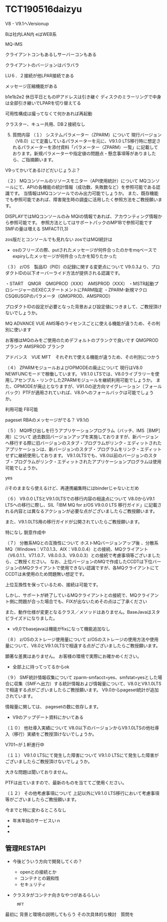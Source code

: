 # TCT190516daizyu

V8 - V9.1へVersionup


Bは社内LAN内
eはWEB系

MQ-IMS

クライアントコンもあるしサーバーコンもある

クライアントのバージョンはバラバラ

LU６．２接続が他LPAR接続である

メッセージ圧縮機能がある

b1e1b2e2
休日平日とものIPアドレスは引き継ぐ
ディスクのミラーリングで中身は全部引き継いでLPARを切り替えてる


可用性構成は撮ってなくて何かあれば再起動


クラスター、キュー共用、DB２接続なし


5.	質問内容
（１）	システムパラメーター（ZPARM）について
現行バージョン（V8.0）にて定義しているパラメーターを元に、V9.1.0 LTS移行時に想定されるパラメーターを添付資料「パラメーター（ZPARM）一覧」に記載しております。新規パラメーターや指定値の問題点・懸念事項等がありましたら、ご指摘願います。

V9ってかいてあるけどだいじょうぶ？

（２）	MQコンソールのリソースモニター（API使用統計）について
MQコンソールにて、APIの各機能の統計情報（成功数、失敗数など）を参照可能である認識です。
	当情報はMQコンソールでのみ出力可能でしょうか。
また、既存機能でも参照可能であれば、障害発生時の調査に活用したく参照方法をご教授願います。

DISPLAYではMQコンソールのみ
MQIの情報であれば、アカウンティング情報から参照可能です。
参照方法としてはサポートパックのMP1Bで参照可能です
SMFの量は増える
SMFACT(1,3)


zos版だとコンソールでも見れない
zosではMQI統計は
- osのフリーズの際、putされたメッセージが何件合ったのかをmqベースでexpiryしたメッセージが何件合ったかを知りたかった

（３）	z/OS　製品ID（PID）の記録に関する変更点について
V9.0.3より、プロダクトIDの以下オーバーライド方法が提供される認識です。

・START　QMGR　QMGPROD（XXX）　AMSPROD（XXX）
・MSTR起動プロシージャーのEXECステートメントにPARM指定
・ZPARM-新規マクロCSQ6USGPのパラメータ（QMGPROD、AMSPROD）

プロダクトIDの設定が必要となった背景および設定値につきまして、ご教授頂けないでしょうか。

MQ ADVANCE VUE AMS等のライセンスごとに使える機能が違うため、その判別に使います


お客様はMQのみをご使用のためデフォルトのブランクで良いです
QMGPROD  ブランク
AMSPROD ブランク

アドバンス　VUE MFT　それぞれで使える機能が違うため、その判別につかう

（４）	ZPARMモジュールおよびOPMODEの廃止について
現行はV8.0 NEWFUNCモードで稼働しています。
V9.1.0 LTSでは、V8.0ライブラリーを使用しアセンブル・リンクしたZPARMモジュールを継続利用可能でしょうか。
また、OPMODEが廃止となりますが、V91.0の逆方向マイグレーション（フォールバック）PTFが適用されていれば、V8.0へのフォールバックは可能でしょうか。

利用可能
FB可能


pageset RBAのメッセージがでる？
V9.1の

（５）	MQI呼び出しを行うアプリケーションプログラム（バッチ、IMS［BMP］用）について
過去数回バージョンアップを実施しておりますが、新バージョンへ移行する際に旧バージョンのスタブ・プログラムがリンク・エディットされたアプリケーションは、新バージョンのスタブ・プログラムをリンク・エディットせずに継続使用しております。
V9.1.0LTSでも、V8.0以前のバージョンのスタブ・プログラムがリンク・エディットされたアプリケーションプログラムは使用可能でしょうか。

yes


//そのままなら使えるけど、再連携編集時にはbinderじゃないとだめ


（６）	V9.0.0 LTSとV9.1.0LTSでの移行内容の相違点について
V8.0からV9.1 LTSへの移行に際し、SIL「IBM MQ for z/OS V9.0.0 LTS 移行ガイド」に記載される内容とは異なるアクションが必要な点がございましたらご教授願います。

また、V9.1.0LTS用の移行ガイドが公開されていたらご教授願います。

特になし
鋭意作成中

（７）	分散系MQとの互換性について
ホストMQバージョンアップ後	、分散系MQ（Windows：V7.0.1.3、AIX：V8.0.0.4）との接続、MQクライアント（V6.0.1.1、V7.1.0.7、V8.0.0.3、V9.0.0.3）との接続で考慮事項等ございましたら、ご教授ください。
なお、上位バージョンのMQで作成したCCDTは下位バージョンのMQクライアントで使用できない認識ですが、各MQクライアントにてCCDTは未使用のため問題無い想定です。


上位互換性を保っているため、接続は可能です。

しかし、サポートが終了しているMQクライアントとの接続で、MQクライアント側に問題が合った場合でも、FIXが出ないためその点はご了承ください


また、動作仕様が変更となるクラス／メソッドはありません。BaseJavaはスタビライズドになりました。
- v9,0でbasejavaは機能がfixになって機能追加なし



（８）	z/OSのストレージ使用量について
z/OSのストレージの使用方法や使用量について、V8.0とV9.1.0LTSで相違する点がございましたらご教授願います。

顕著な差異はありません。
お客様の環境で実際にお確かめください。

- 全部上に持ってってるからok

（９）	SMF統計情報収集について
zparm-smfacct=yes、smfstat=yesとした場合に収集（SMFへ出力）する統計情報および情報量について、V8.0とV9.1.0LTSで相違する点がございましたらご教授願います。
V9.0からpageset統計が追加されています。

情報量に関しては、
pagesetの数に依存します。

- V9のアップデート資料にかいてある


（１０）	他社導入実績について
V8.0以下のバージョンからV9.1.0LTSの他社導入（移行）実績をご教授頂けないでしょうか。

V701~が１軒進行中

（１１）	V9.1.0 LTSにて発生した障害について
V9.1.0 LTSにて発生した障害がございましたらご教授頂けないでしょうか。

大きな問題は聞いておりません。

PTFは出ていますので、最新のものを当ててご使用ください。


（１２）	その他考慮事項について
上記以外にV9.1.0 LTS移行において考慮事項等がございましたらご教授願います。


今までと特に変わるところなし

- 年末年始のサービスいｎ
-
-
## 管理RESTAPI
- 今後どういう方向で開発してくの？
	- openとの接続とか
	- コンテナとの親和性
	- セキュリティ

- クラスタがコンテナ向きなやつがあるらしい

		MFT

最初に
背景と環境の説明してもらう
その次具体的な検討　質問を



